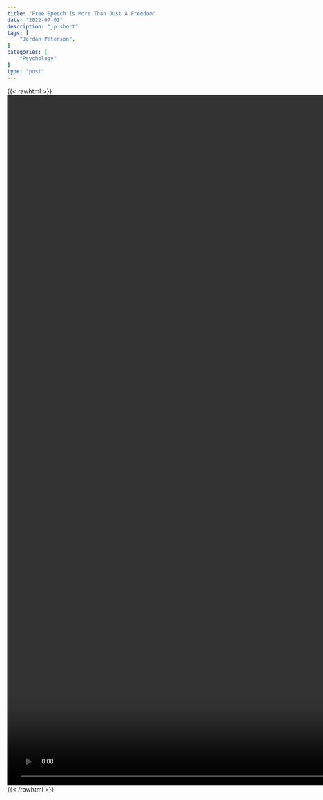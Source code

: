 ```yaml
---
title: "Free Speech Is More Than Just A Freedom"
date: "2022-07-01"
description: "jp short"
tags: [
    "Jordan Peterson",
]
categories: [
    "Psychology"
]
type: "post"
---
```

{{< rawhtml >}}
    <video style="height:40vh;width:auto" overflow="hidden" controls>
        <source src="https://clips.dev00ps.com/Jordan_Peterson/Free_speech_is_more_than_just_a_freedom.mp4" type="video/mp4"> 
    </video>
{{< /rawhtml >}}

